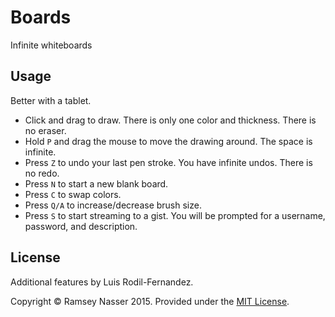# Boards

Infinite whiteboards


## Usage

Better with a tablet.

* Click and drag to draw. There is only one color and thickness. There is no eraser.
* Hold `P` and drag the mouse to move the drawing around. The space is infinite.
* Press `Z` to undo your last pen stroke. You have infinite undos. There is no redo.
* Press `N` to start a new blank board.
* Press `C` to swap colors.
* Press `Q/A` to increase/decrease brush size.
* Press `S` to start streaming to a gist. You will be prompted for a username, password, and description.

## License

Additional features by Luis Rodil-Fernandez.

Copyright © Ramsey Nasser 2015. Provided under the [MIT License](http://opensource.org/licenses/MIT).
